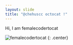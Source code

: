 ```yaml
---
layout: slide
title: "@chehuscc octocat !"
---
```


Hi, I am femalecodertocat

![femalecodertocat](https://octodex.github.com/images/femalecodertocat.png)
{: .center}
